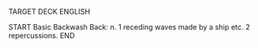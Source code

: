 TARGET DECK
ENGLISH

START
Basic
Backwash
Back: n. 1 receding waves made by a ship etc. 2 repercussions.
END
